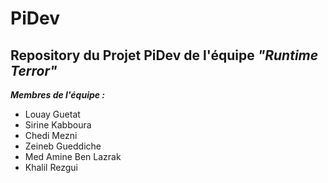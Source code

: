 # PiDev
## Repository du Projet PiDev de l'équipe ***"Runtime Terror"*** 
***Membres de l'équipe :***
- Louay Guetat
- Sirine Kabboura
- Chedi Mezni
- Zeineb Gueddiche
- Med Amine Ben Lazrak
- Khalil Rezgui

